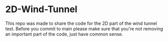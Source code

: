 # 2D-Wind-Tunnel
This repo was made to share the code for the 2D part of the wind tunnel test.
Before you commit to main please make sure that you're not removing an important part of the code, just have common sense.
